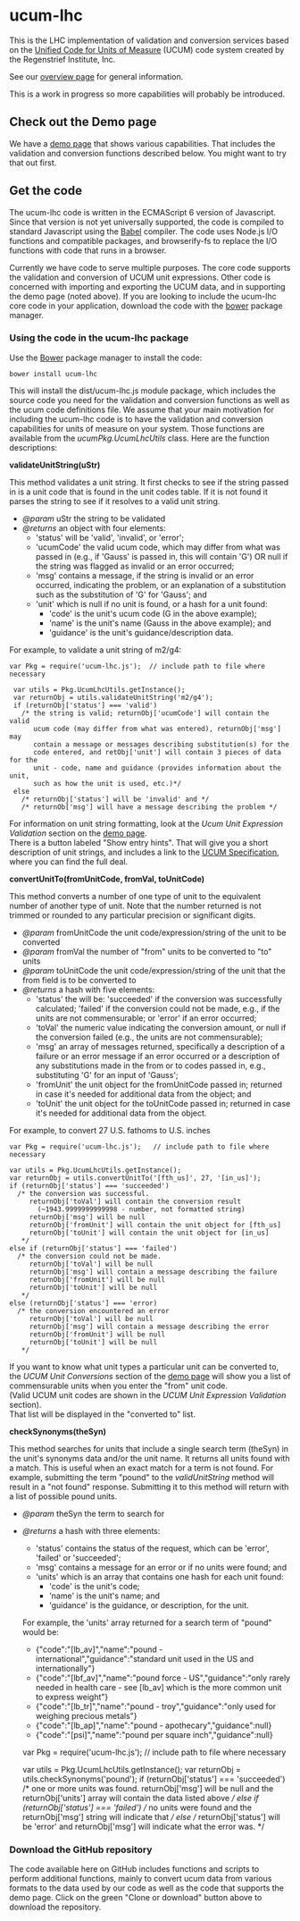 # ucum-lhc
This is the LHC implementation of validation and conversion services based on
the [Unified Code for Units of Measure](http://unitsofmeasure.org) (UCUM) code
system created by the Regenstrief Institute, Inc.  

See our [overview page](https://lhncbc.github.io/ucum-lhc) for
general information.

This is a work in progress so more capabilities will probably be introduced.

## Check out the Demo page

We have a [demo page](https://lhncbc.github.io/ucum-lhc/demo.html) that 
shows various capabilities.  That includes the validation and conversion
functions described below.  You might want to try that out first.

## Get the code

The ucum-lhc code is written in the ECMAScript 6 version of Javascript.
Since that version is not yet universally supported, the code is compiled to 
standard Javascript using the [Babel](https://babeljs.io) compiler. 
The code uses Node.js I/O functions and compatible packages, and browserify-fs
to replace the I/O functions with code that runs in a browser.

Currently we have code to serve multiple purposes.  The core code supports
the validation and conversion of UCUM unit expressions.  Other code is 
concerned with importing and exporting the UCUM data, and in supporting the
demo page (noted above).  If you are looking to include the ucum-lhc core code 
in your application, download the code with the [bower](https://bower.io) package
manager.

### Using the code in the ucum-lhc package
      
Use the [Bower](http://bower.io) package manager to install the code:

    bower install ucum-lhc

This will install the dist/ucum-lhc.js module package, which includes the
source code you need for the validation and conversion functions as well as the 
ucum code definitions file.  We assume that your main motivation for including 
the ucum-lhc code is to have the validation and conversion capabilities for 
units of measure on your system.  Those functions are available from the 
_ucumPkg.UcumLhcUtils_ class.  Here are the function descriptions:

**validateUnitString(uStr)**

This method validates a unit string.  It first checks to see if the string passed 
in is a unit code that is found in the unit codes table. If it is not found it 
parses the string to see if it resolves to a valid unit string.

* _@param_ uStr the string to be validated
* _@returns_ an object with four elements:
   * 'status' will be 'valid', 'invalid', or 'error';
   * 'ucumCode' the valid ucum code, which may differ from what was passed
        in (e.g., if 'Gauss' is passed in, this will contain 'G') OR null if
        the string was flagged as invalid or an error occurred; 
   * 'msg' contains a message, if the string is invalid or an error occurred, 
        indicating the problem, or an explanation of a substitution such as the
        substitution of 'G' for 'Gauss'; and
   * 'unit' which is null if no unit is found, or a hash for a unit found:
     * 'code' is the unit's ucum code (G in the above example);
     * 'name' is the unit's name (Gauss in the above example); and
     * 'guidance' is the unit's guidance/description data.

For example, to validate a unit string of m2/g4:
 
    var Pkg = require('ucum-lhc.js');  // include path to file where necessary
     
     var utils = Pkg.UcumLhcUtils.getInstance();
     var returnObj = utils.validateUnitString('m2/g4');
     if (returnObj['status'] === 'valid')
       /* the string is valid; returnObj['ucumCode'] will contain the valid 
          ucum code (may differ from what was entered), returnObj['msg'] may 
          contain a message or messages describing substitution(s) for the
          code entered, and retObj['unit'] will contain 3 pieces of data for the 
          unit - code, name and guidance (provides information about the unit, 
          such as how the unit is used, etc.)*/
     else
       /* returnObj['status'] will be 'invalid' and */
       /* returnOb['msg'] will have a message describing the problem */
       
For information on unit string formatting, look at the _Ucum Unit Expression 
Validation_ section on the [demo page](https://lhncbc.github.io/ucum-lhc/demo.html).  
There is a button labeled "Show entry hints".  That will give you a short description 
of unit strings, and includes a link to the 
[UCUM Specification](http://unitsofmeasure.org/ucum.html), where you can find 
the full deal.

**convertUnitTo(fromUnitCode, fromVal, toUnitCode)**

This method converts a number of one type of unit to the equivalent number of
another type of unit.  Note that the number returned is not trimmed or
rounded to any particular precision or significant digits.

* _@param_ fromUnitCode the unit code/expression/string of the unit to be converted
* _@param_ fromVal the number of "from" units to be converted to "to" units
* _@param_ toUnitCode the unit code/expression/string of the unit that the from 
  field is to be converted to
* _@returns_ a hash with five elements:
   * 'status' the will be: 'succeeded' if the conversion was successfully
      calculated; 'failed' if the conversion could not be made, e.g., if
      the units are not commensurable; or 'error' if an error occurred;
   * 'toVal' the numeric value indicating the conversion amount, or null
      if the conversion failed (e.g., the units are not commensurable);
   * 'msg' an array of messages returned, specifically a description of
      a failure or an error message if an error occurred or a description
      of any substitutions made in the from or to codes passed in, e.g., 
      substituting 'G' for an input of 'Gauss';
   * 'fromUnit' the unit object for the fromUnitCode passed in; returned
      in case it's needed for additional data from the object; and
   * 'toUnit' the unit object for the toUnitCode passed in; returned
      in case it's needed for additional data from the object.

For example, to convert 27 U.S. fathoms to U.S. inches
 
    var Pkg = require('ucum-lhc.js');   // include path to file where necessary
     
    var utils = Pkg.UcumLhcUtils.getInstance();
    var returnObj = utils.convertUnitTo('[fth_us]', 27, '[in_us]');
    if (returnObj['status'] === 'succeeded')
      /* the conversion was successful.
         returnObj['toVal'] will contain the conversion result
           (~1943.9999999999998 - number, not formatted string)
         returnObj['msg'] will be null
         returnObj['fromUnit'] will contain the unit object for [fth_us]
         returnObj['toUnit'] will contain the unit object for [in_us]
       */
    else if (returnObj['status'] === 'failed')
      /* the conversion could not be made.
         returnObj['toVal'] will be null
         returnObj['msg'] will contain a message describing the failure
         returnObj['fromUnit'] will be null
         returnObj['toUnit'] will be null
       */
    else (returnObj['status'] === 'error)
      /* the conversion encountered an error
         returnObj['toVal'] will be null
         returnObj['msg'] will contain a message describing the error
         returnObj['fromUnit'] will be null
         returnObj['toUnit'] will be null
       */
      
If you want to know what unit types a particular unit can be converted to, the 
_UCUM Unit Conversions_ section of the [demo page](https://lhncbc.github.io/ucum-lhc/demo.html) 
will show you a list of commensurable units when you enter the "from" unit code.  
(Valid UCUM unit codes are shown in the _UCUM Unit Expression Validation_ section).  
That list will be displayed in the "converted to" list.  

**checkSynonyms(theSyn)**

This method searches for units that include a single search term (theSyn) in the
unit's synonyms data and/or the unit name.  It returns all units found with a 
match.  This is useful when an exact match for a term is not found.  For example,
submitting the term "pound" to the _validUnitString_ method will result in a 
"not found" response.   Submitting it to this method will return with a list 
of possible pound units.

* _@param_ theSyn the term to search for
* _@returns_ a hash with three elements:
   * 'status' contains the status of the request, which can be 'error',
      'failed' or 'succeeded'; 
   * 'msg' contains a message for an error or if no units were found; and 
   * 'units' which is an array that contains one hash for each unit found:
     * 'code' is the unit's code;
     * 'name' is the unit's name; and
     * 'guidance' is the guidance, or description, for the unit.

   For example, the 'units' array returned for a search term of "pound" would be:
    * {"code":"\[lb_av\]","name":"pound - international","guidance":"standard unit used in the US and internationally"}
    * {"code":"\[lbf_av\]","name":"pound force - US","guidance":"only rarely needed in health care - see [lb_av] which is the more common unit to express weight"}
    * {"code":"\[lb_tr\]","name":"pound - troy","guidance":"only used for weighing precious metals"}
    * {"code":"\[lb_ap\]","name":"pound - apothecary","guidance":null}
    * {"code":"\[psi\]","name":"pound per square inch","guidance":null}

 
    var Pkg = require('ucum-lhc.js');   // include path to file where necessary
     
    var utils = Pkg.UcumLhcUtils.getInstance();
    var returnObj = utils.checkSynonyms('pound');
    if (returnObj['status'] === 'succeeded')
      /* one or more units was found.  returnObj['msg'] will be null and the 
         returnObj['units'] array will contain the data listed above */
    else if (returnObj['status'] === 'failed')
      /* no units were found and the returnObj['msg'] string will indicate that 
      */
    else
      /* returnObj['status'] will be 'error' and returnObj['msg'] will indicate
         what the error was. */
      

### Download the GitHub repository

The code available here on GitHub includes functions and scripts to perform
additional functions, mainly to convert ucum data from various formats to 
the data used by our code as well as the code that supports the demo page.
Click on the green "Clone or download" button above to download the repository.

